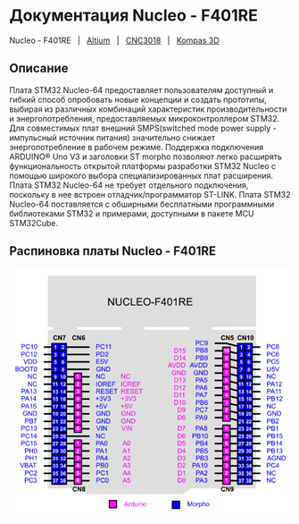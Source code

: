 # Документация Nucleo - F401RE

Nucleo - F401RE &nbsp; | &nbsp; [Altium](/Altium/README.md) &nbsp; | &nbsp; [CNC3018](/CNC3018/README.md) &nbsp; | &nbsp; [Kompas 3D](/Kompas%203D)

## Описание

Плата STM32 Nucleo-64 предоставляет пользователям доступный и гибкий способ опробовать новые концепции и создать прототипы, выбирая из различных комбинаций характеристик производительности и энергопотребления, предоставляемых микроконтроллером STM32. Для совместимых плат внешний SMPS(switched mode power supply - импульсный источник питания) значительно снижает энергопотребление в рабочем режиме. Поддержка подключения ARDUINO® Uno V3 и заголовки ST morpho позволяют легко расширять функциональность открытой платформы разработки STM32 Nucleo с помощью широкого выбора специализированных плат расширения.
Плата STM32 Nucleo-64 не требует отдельного подключения, поскольку в нее встроен отладчик/программатор ST-LINK.
Плата STM32 Nucleo-64 поставляется с обширными бесплатными программными библиотеками STM32 и примерами, доступными в пакете MCU STM32Cube.

## Распиновка платы Nucleo - F401RE

![распиновка Niucleo - F401RE](/Nucleo%20-%20F401RE/images/Nucleo-F401RE.png)

